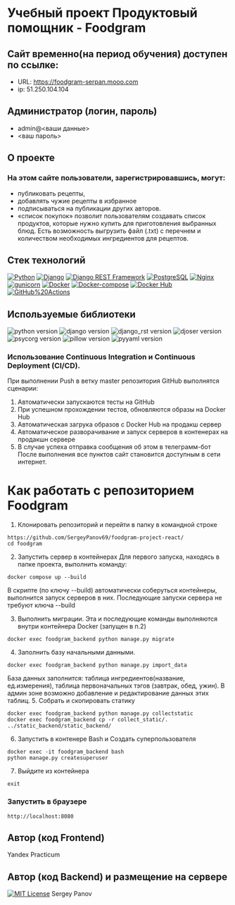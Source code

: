 # Учебный проект Продуктовый помощник - Foodgram

## Cайт временно(на период обучения) доступен по ссылке:
- URL: https://foodgram-serpan.mooo.com
- ip: 51.250.104.104

## Администратор (логин, пароль)
- admin@<ваши данные>
- <ваш пароль>


## О проекте
### На этом сайте пользователи, зарегистрировавшись, могут:
- публиковать рецепты,
- добавлять чужие рецепты в избранное
- подписываться на публикации других авторов.
- «cписок покупок» позволит пользователям создавать список продуктов, которые нужно купить для приготовления выбранных блюд. Есть возможность выгрузить файл (.txt) с перечнем и количеством необходимых ингредиентов для рецептов.

## Стек технологий
[![Python](https://img.shields.io/badge/-Python-464646?style=flat&logo=Python&logoColor=56C0C0&color=blue)](https://www.python.org/)
[![Django](https://img.shields.io/badge/-Django-464646?style=flat&logo=Django&logoColor=56C0C0&color=blue)](https://www.djangoproject.com/)
[![Django REST Framework](https://img.shields.io/badge/-Django%20REST%20Framework-464646?style=flat&logo=Django%20REST%20Framework&logoColor=56C0C0&color=blue)](https://www.django-rest-framework.org/)
[![PostgreSQL](https://img.shields.io/badge/-PostgreSQL-464646?style=flat&logo=PostgreSQL&logoColor=56C0C0&color=blue)](https://www.postgresql.org/)
[![Nginx](https://img.shields.io/badge/-NGINX-464646?style=flat&logo=NGINX&logoColor=56C0C0&color=blue)](https://nginx.org/ru/)
[![gunicorn](https://img.shields.io/badge/-gunicorn-464646?style=flat&logo=gunicorn&logoColor=56C0C0&color=blue)](https://gunicorn.org/)
[![Docker](https://img.shields.io/badge/-Docker-464646?style=flat&logo=Docker&logoColor=56C0C0&color=blue)](https://www.docker.com/)
[![Docker-compose](https://img.shields.io/badge/-Docker%20compose-464646?style=flat&logo=Docker&logoColor=56C0C0&color=blue)](https://www.docker.com/)
[![Docker Hub](https://img.shields.io/badge/-Docker%20Hub-464646?style=flat&logo=Docker&logoColor=56C0C0&color=blue)](https://www.docker.com/products/docker-hub)
[![GitHub%20Actions](https://img.shields.io/badge/-GitHub%20Actions-464646?style=flat&logo=GitHub%20actions&logoColor=56C0C0&color=blue)](https://github.com/features/actions)

## Используемые библиотеки
![python version](https://img.shields.io/badge/Python-3.9-blue)
![django version](https://img.shields.io/badge/Django-3.2.3-blue)
![django_rst version](https://img.shields.io/badge/djangorestframework-3.14.0-blue)
![djoser version](https://img.shields.io/badge/djoser-2.2.0-blue)
![psycorg version](https://img.shields.io/badge/psycopg2--binary-2.9.6-blue)
![pillow version](https://img.shields.io/badge/Pillow-9.5.0-blue)
![pyyaml version](https://img.shields.io/badge/PyYAML-6.0-blue)

### Использование Continuous Integration и Continuous Deployment (CI/CD).
При выполнении Push в ветку master репозитория GitHub выполнятся сценарии:
1. Автоматически запускаются тесты на GitHub
2. При успешном прохождении тестов, обновляются образы на Docker Hub
3. Автоматическая загрука образов с Docker Hub на продакш сервер
4. Автоматическое разворачивание и запуск серверов в контенерах на продакшн сервере
5. В случае успеха отправка сообщения об этом в телеграмм-бот
После выполнения все пунктов сайт становится доступным в сети интернет.

# Как работать с репозиторием Foodgram
1. Клонировать репозиторий и перейти в папку в командной строке

```
https://github.com/SergeyPanov69/foodgram-project-react/
cd foodgram
```

2. Запустить сервер в контейнерах
Для первого запуска, находясь в папке проекта, выполнить команду:

```
docker compose up --build
```

В скрипте (по ключу --build) автоматически соберуться контейнеры, выполнится запуск серверов в них. Последующие запуски сервера не требуют ключа --build

3. Выполнить миграции. Эта и последующие команды выполняются внутри контейнера Docker (запущен в п.2)
```
docker exec foodgram_backend python manage.py migrate
```
4. Заполнить базу начальными данными.
```
docker exec foodgram_backend python manage.py import_data
```
База данных заполнится: таблица ингредиентов(название, ед.измерения), таблица первоначальных тэгов (завтрак, обед, ужин). В админ зоне возможно добавление и редактирование данных этих таблиц.
5. Собрать и скопировать статику
```
docker exec foodgram_backend python manage.py collectstatic
docker exec foodgram_backend cp -r collect_static/. ../static_backend/static_backend/
```
6. Запустить в контенере Bash и Создать суперпользователя
```
docker exec -it foodgram_backend bash
python manage.py createsuperuser
```
7. Выйдите из контейнера
```
exit
```

### Запустить в браузере

```
http://localhost:8080
```

## Автор (код Frontend)
Yandex Practicum

## Автор (код Backend) и размещение на сервере
[![MIT License](https://img.shields.io/badge/License-MIT-brightgreen.svg)](https://choosealicense.com/licenses/mit/)
Sergey Panov